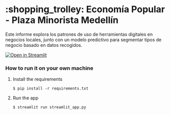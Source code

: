 # :shopping_trolley: Economía Popular - Plaza Minorista Medellín

Este informe explora los patrones de uso de herramientas digitales en negocios locales, junto con un modelo predictivo para segmentar tipos de negocio basado en datos recogidos.

[![Open in Streamlit](https://static.streamlit.io/badges/streamlit_badge_black_white.svg)](https://blank-app-template.streamlit.app/)

### How to run it on your own machine

1. Install the requirements

   ```
   $ pip install -r requirements.txt
   ```

2. Run the app

   ```
   $ streamlit run streamlit_app.py
   ```
